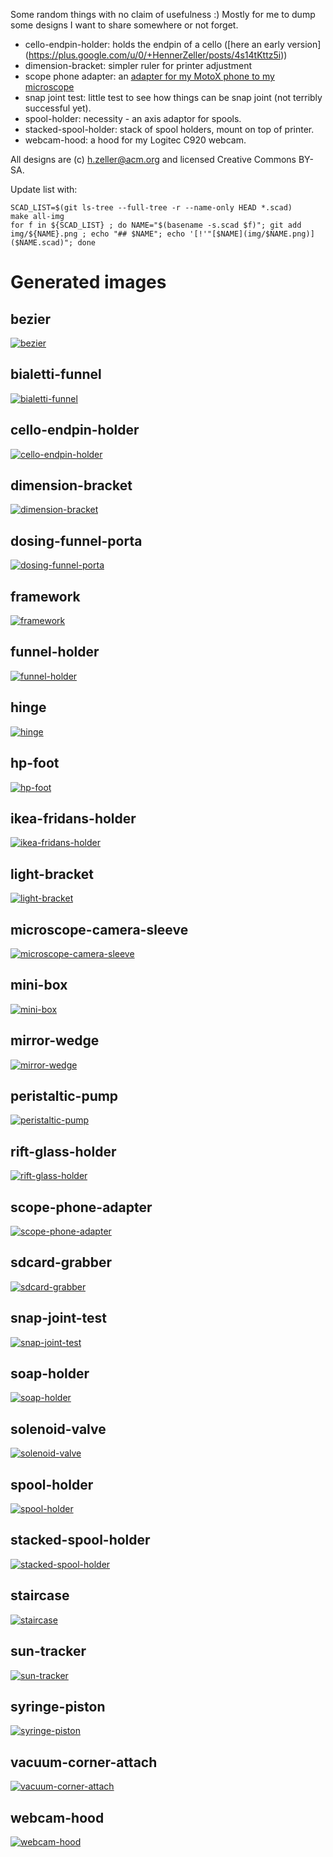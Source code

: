 Some random things with no claim of usefulness :) Mostly for me to dump
some designs I want to share somewhere or not forget.

   - cello-endpin-holder: holds the endpin of a cello ([here an early version] (https://plus.google.com/u/0/+HennerZeller/posts/4s14tKttz5i))
   - dimension-bracket: simpler ruler for printer adjustment
   - scope phone adapter: an [adapter for my MotoX phone to my microscope](https://plus.google.com/u/0/+HennerZeller/posts/9eWFhvYqgtb)
   - snap joint test: little test to see how things can be snap joint (not
     terribly successful yet).
   - spool-holder: necessity - an axis adaptor for spools.
   - stacked-spool-holder: stack of spool holders, mount on top of printer.
   - webcam-hood: a hood for my Logitec C920 webcam.

All designs are (c) h.zeller@acm.org and licensed Creative Commons BY-SA.

Update list with:

```
SCAD_LIST=$(git ls-tree --full-tree -r --name-only HEAD *.scad)
make all-img
for f in ${SCAD_LIST} ; do NAME="$(basename -s.scad $f)"; git add img/${NAME}.png ; echo "## $NAME"; echo '[!'"[$NAME](img/$NAME.png)]($NAME.scad)"; done
```

# Generated images
## bezier
[![bezier](img/bezier.png)](bezier.scad)
## bialetti-funnel
[![bialetti-funnel](img/bialetti-funnel.png)](bialetti-funnel.scad)
## cello-endpin-holder
[![cello-endpin-holder](img/cello-endpin-holder.png)](cello-endpin-holder.scad)
## dimension-bracket
[![dimension-bracket](img/dimension-bracket.png)](dimension-bracket.scad)
## dosing-funnel-porta
[![dosing-funnel-porta](img/dosing-funnel-porta.png)](dosing-funnel-porta.scad)
## framework
[![framework](img/framework.png)](framework.scad)
## funnel-holder
[![funnel-holder](img/funnel-holder.png)](funnel-holder.scad)
## hinge
[![hinge](img/hinge.png)](hinge.scad)
## hp-foot
[![hp-foot](img/hp-foot.png)](hp-foot.scad)
## ikea-fridans-holder
[![ikea-fridans-holder](img/ikea-fridans-holder.png)](ikea-fridans-holder.scad)
## light-bracket
[![light-bracket](img/light-bracket.png)](light-bracket.scad)
## microscope-camera-sleeve
[![microscope-camera-sleeve](img/microscope-camera-sleeve.png)](microscope-camera-sleeve.scad)
## mini-box
[![mini-box](img/mini-box.png)](mini-box.scad)
## mirror-wedge
[![mirror-wedge](img/mirror-wedge.png)](mirror-wedge.scad)
## peristaltic-pump
[![peristaltic-pump](img/peristaltic-pump.png)](peristaltic-pump.scad)
## rift-glass-holder
[![rift-glass-holder](img/rift-glass-holder.png)](rift-glass-holder.scad)
## scope-phone-adapter
[![scope-phone-adapter](img/scope-phone-adapter.png)](scope-phone-adapter.scad)
## sdcard-grabber
[![sdcard-grabber](img/sdcard-grabber.png)](sdcard-grabber.scad)
## snap-joint-test
[![snap-joint-test](img/snap-joint-test.png)](snap-joint-test.scad)
## soap-holder
[![soap-holder](img/soap-holder.png)](soap-holder.scad)
## solenoid-valve
[![solenoid-valve](img/solenoid-valve.png)](solenoid-valve.scad)
## spool-holder
[![spool-holder](img/spool-holder.png)](spool-holder.scad)
## stacked-spool-holder
[![stacked-spool-holder](img/stacked-spool-holder.png)](stacked-spool-holder.scad)
## staircase
[![staircase](img/staircase.png)](staircase.scad)
## sun-tracker
[![sun-tracker](img/sun-tracker.png)](sun-tracker.scad)
## syringe-piston
[![syringe-piston](img/syringe-piston.png)](syringe-piston.scad)
## vacuum-corner-attach
[![vacuum-corner-attach](img/vacuum-corner-attach.png)](vacuum-corner-attach.scad)
## webcam-hood
[![webcam-hood](img/webcam-hood.png)](webcam-hood.scad)
